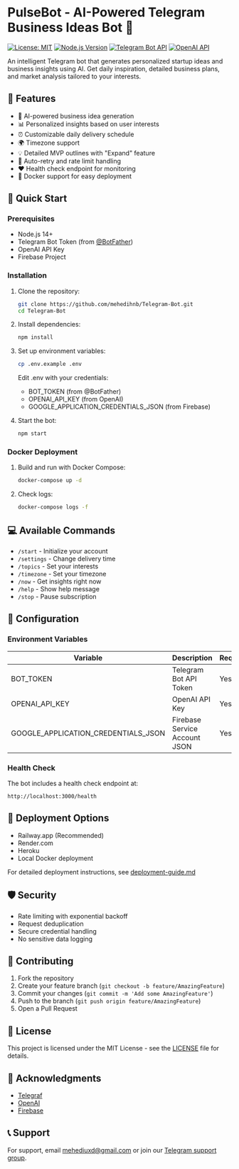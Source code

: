 # PulseBot - AI-Powered Telegram Business Ideas Bot 🚀

[![License: MIT](https://img.shields.io/badge/License-MIT-yellow.svg)](https://opensource.org/licenses/MIT)
[![Node.js Version](https://img.shields.io/badge/node-%3E%3D14.0.0-brightgreen)](https://nodejs.org/)
[![Telegram Bot API](https://img.shields.io/badge/Telegram%20Bot%20API-✓-blue)](https://core.telegram.org/bots/api)
[![OpenAI API](https://img.shields.io/badge/OpenAI%20API-GPT--3.5-orange)](https://openai.com/api/)

An intelligent Telegram bot that generates personalized startup ideas and business insights using AI. Get daily inspiration, detailed business plans, and market analysis tailored to your interests.

## 🌟 Features

- 🤖 AI-powered business idea generation
- 📊 Personalized insights based on user interests
- ⏰ Customizable daily delivery schedule
- 🌍 Timezone support
- 💡 Detailed MVP outlines with "Expand" feature
- 🔄 Auto-retry and rate limit handling
- ❤️ Health check endpoint for monitoring
- 🐳 Docker support for easy deployment

## 🚀 Quick Start

### Prerequisites

- Node.js 14+
- Telegram Bot Token (from [@BotFather](https://t.me/botfather))
- OpenAI API Key
- Firebase Project

### Installation

1. Clone the repository:
   ```bash
   git clone https://github.com/mehedihnb/Telegram-Bot.git
   cd Telegram-Bot
   ```

2. Install dependencies:
   ```bash
   npm install
   ```

3. Set up environment variables:
   ```bash
   cp .env.example .env
   ```
   Edit .env with your credentials:
   - BOT_TOKEN (from @BotFather)
   - OPENAI_API_KEY (from OpenAI)
   - GOOGLE_APPLICATION_CREDENTIALS_JSON (from Firebase)

4. Start the bot:
   ```bash
   npm start
   ```

### Docker Deployment

1. Build and run with Docker Compose:
   ```bash
   docker-compose up -d
   ```

2. Check logs:
   ```bash
   docker-compose logs -f
   ```

## 💻 Available Commands

- `/start` - Initialize your account
- `/settings` - Change delivery time
- `/topics` - Set your interests
- `/timezone` - Set your timezone
- `/now` - Get insights right now
- `/help` - Show help message
- `/stop` - Pause subscription

## 🔧 Configuration

### Environment Variables

| Variable | Description | Required |
|----------|-------------|----------|
| BOT_TOKEN | Telegram Bot API Token | Yes |
| OPENAI_API_KEY | OpenAI API Key | Yes |
| GOOGLE_APPLICATION_CREDENTIALS_JSON | Firebase Service Account JSON | Yes |

### Health Check

The bot includes a health check endpoint at:
```
http://localhost:3000/health
```

## 🚢 Deployment Options

- Railway.app (Recommended)
- Render.com
- Heroku
- Local Docker deployment

For detailed deployment instructions, see [deployment-guide.md](deployment-guide.md)

## 🛡️ Security

- Rate limiting with exponential backoff
- Request deduplication
- Secure credential handling
- No sensitive data logging

## 🤝 Contributing

1. Fork the repository
2. Create your feature branch (`git checkout -b feature/AmazingFeature`)
3. Commit your changes (`git commit -m 'Add some AmazingFeature'`)
4. Push to the branch (`git push origin feature/AmazingFeature`)
5. Open a Pull Request

## 📝 License

This project is licensed under the MIT License - see the [LICENSE](LICENSE) file for details.

## 🙏 Acknowledgments

- [Telegraf](https://github.com/telegraf/telegraf)
- [OpenAI](https://openai.com)
- [Firebase](https://firebase.google.com)

## 📞 Support

For support, email mehediuxd@gmail.com or join our [Telegram support group](https://t.me/pulsebotsupport). 